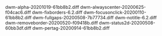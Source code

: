 dwm-alpha-20201019-61bb8b2.diff
dwm-alwayscenter-20200625-f04cac6.diff
dwm-fixborders-6.2.diff
dwm-focusonclick-20200110-61bb8b2.diff
dwm-fullgaps-20200508-7b77734.diff
dwm-notitle-6.2.diff
dwm-removeborder-20200520-f09418b.diff
dwm-status2d-20200508-60bb3df.diff
dwm-pertag-20200914-61bb8b2.diff
